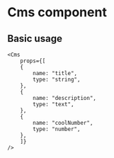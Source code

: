 # Cms component

## Basic usage

```tsx
<Cms
    props={[
    {
        name: "title",
        type: "string",
    },
    {
        name: "description",
        type: "text",
    },
    {
        name: "coolNumber",
        type: "number",
    },
    ]}
/>
```
